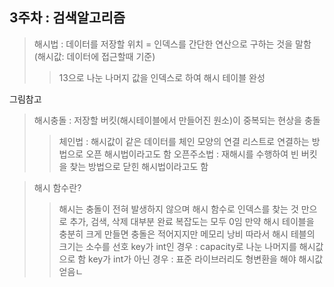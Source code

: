 ## 3주차 : 검색알고리즘

> 해시법 : 데이터를 저장할 위치 = 인덱스를 간단한 연산으로 구하는 것을 말함 (해시값: 데이터에 접근할때 기준)
>> 13으로 나눈 나머지 값을 인덱스로 하여 해시 테이블 완성

그림참고

> 해시충돌 : 저장할 버킷(해시테이블에서 만들어진 원소)이 중복되는 현상을 충돌
>> 체인법 : 해시값이 같은 데이터를 체인 모양의 연결 리스트로 연결하는 방법으로 오픈 해시법이라고도 함
>> 오픈주소법 : 재해시를 수행하여 빈 버킷을 찾는 방법으로 닫힌 해시법이라고도 함

> 해시 함수란? 
>> 해시는 충돌이 전혀 발생하지 않으며 해시 함수로 인덱스를 찾는 것 만으로 추가, 검색, 삭제 대부분 완료 복잡도는 모두 0임
만약 해시 테이블을 충분히 크게 만들면 충돌은 적어지지만 메모리 낭비 
따라서 해시 테블의 크기는 소수를 선호 
>> key가 int인 경우 : capacity로 나눈 나머지를 해시값으로 함
>> key가 int가 아닌 경우 : 표준 라이브러리도 형변환을 해야 해시값 얻음ㄴ